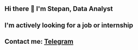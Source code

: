 ## Hi there 👋 I'm Stepan, Data Analyst
## I'm actively looking for a job or internship
## Contact me: <a href='https://t.me/wexquasexort123'>Telegram</a>

<!--
**cobalte90/cobalte90** is a ✨ _special_ ✨ repository because its `README.md` (this file) appears on your GitHub profile.

Here are some ideas to get you started:

- 🔭 I’m currently working on ...
- 🌱 I’m currently learning ...
- 👯 I’m looking to collaborate on ...
- 🤔 I’m looking for help with ...
- 💬 Ask me about ...
- 📫 How to reach me: ...
- 😄 Pronouns: ...
- ⚡ Fun fact: ...
-->
